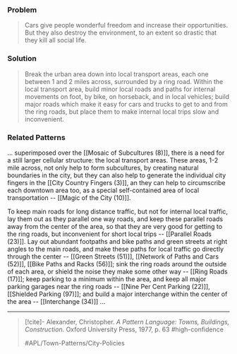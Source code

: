 ### Problem
>Cars give people wonderful freedom and increase their opportunities. But they also destroy the environment, to an extent so drastic that they kill all social life.

### Solution
>Break the urban area down into local transport areas, each one between 1 and 2 miles across, surrounded by a ring road. Within the local transport area, build minor local roads and paths for internal movements on foot, by bike, on horseback, and in local vehicles; build major roads which make it easy for cars and trucks to get to and from the ring roads, but place them to make internal local trips slow and inconvenient.

### Related Patterns
... superimposed over the [[Mosaic of Subcultures (8)]], there is a need for a still larger cellular structure: the local transport areas. These areas, 1-2 mile across, not only help to form subcultures, by creating natural boundaries in the city, but they can also help to generate the individual city fingers in the [[City Country Fingers (3)]], an they can help to circumscribe each downtown area too, as a special self-contained area of local transportation -- [[Magic of the City (10)]].

To keep main roads for long distance traffic, but not for internal local traffic, lay them out as they parallel one way roads, and keep these parallel roads away from the center of the area, so that they are very good for getting to the ring roads, but inconvenient for short local trips -- [[Parallel Roads (23)]]. Lay out abundant footpaths and bike paths and green streets at right angles to the main roads, and make these paths for local traffic go directly through the center -- [[Green Streets (51)]], [[Network of Paths and Cars (52)]], [[Bike Paths and Racks (56)]]; sink the ring roads around the outside of each area, or shield the noise they make some other way -- [[Ring Roads (17)]]; keep parking to a minimum within the area, and keep all major parking garages near the ring roads -- [[Nine Per Cent Parking (22)]], [[Shielded Parking (97)]]; and build a major interchange within the center of the area -- [[Interchange (34)]] ...

---

> [!cite]- Alexander, Christopher. _A Pattern Language: Towns, Buildings, Construction_. Oxford University Press, 1977, p. 63
> #high-confidence
>
> #APL/Town-Patterns/City-Policies
